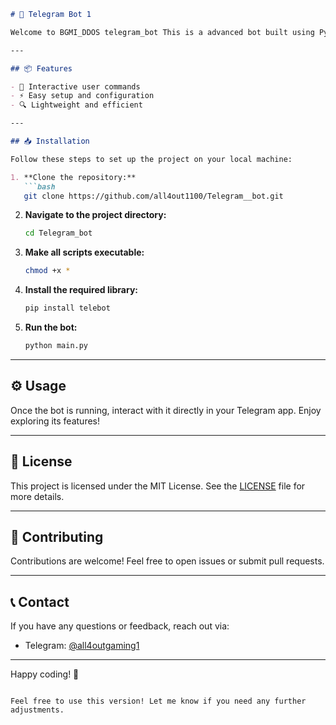 
```markdown
# 🚀 Telegram Bot 1

Welcome to BGMI_DDOS telegram_bot This is a advanced bot built using Python and the Telebot library, designed to enhance your Telegram experience.

---

## 📦 Features

- 🤖 Interactive user commands
- ⚡ Easy setup and configuration
- 🔍 Lightweight and efficient

---

## 📥 Installation

Follow these steps to set up the project on your local machine:

1. **Clone the repository:**
   ```bash
   git clone https://github.com/all4out1100/Telegram__bot.git
   ```

2. **Navigate to the project directory:**
   ```bash
   cd Telegram_bot
   ```

3. **Make all scripts executable:**
   ```bash
   chmod +x *
   ```

4. **Install the required library:**
   ```bash
   pip install telebot
   ```

5. **Run the bot:**
   ```bash
   python main.py
   ```

---

## ⚙️ Usage

Once the bot is running, interact with it directly in your Telegram app. Enjoy exploring its features!

---

## 📜 License

This project is licensed under the MIT License. See the [LICENSE](LICENSE) file for more details.

---

## 🙌 Contributing

Contributions are welcome! Feel free to open issues or submit pull requests.

---

## 📞 Contact

If you have any questions or feedback, reach out via:

- Telegram: [@all4outgaming1](https://t.me/venomXcrazy)

---

Happy coding! 🎉
```

Feel free to use this version! Let me know if you need any further adjustments.
